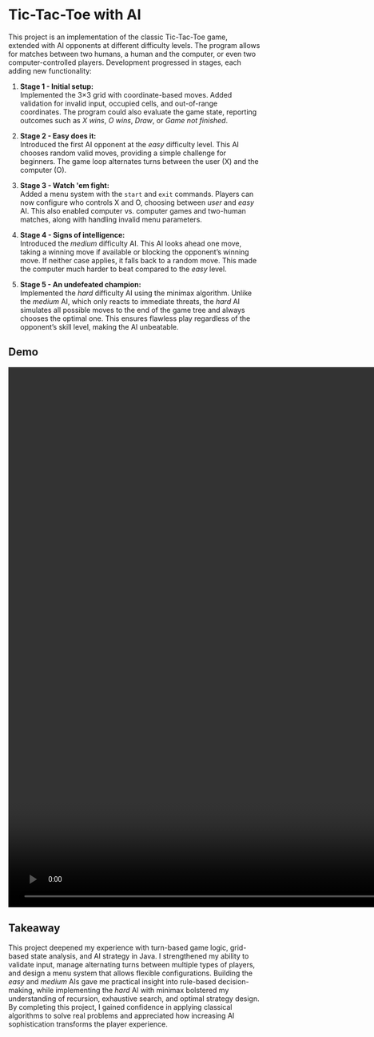 # Tic-Tac-Toe with AI

This project is an implementation of the classic Tic-Tac-Toe game, extended with AI opponents at different difficulty
levels. The program allows for matches between two humans, a human and the computer, or even two computer-controlled
players. Development progressed in stages, each adding new functionality:

1. **Stage 1 - Initial setup:**  
   Implemented the 3×3 grid with coordinate-based moves. Added validation for invalid input, occupied cells, and
   out-of-range coordinates. The program could also evaluate the game state, reporting outcomes such as *X wins*, *O
   wins*, *Draw*, or *Game not finished*.

2. **Stage 2 - Easy does it:**  
   Introduced the first AI opponent at the *easy* difficulty level. This AI chooses random valid moves, providing a
   simple challenge for beginners. The game loop alternates turns between the user (X) and the computer (O).

3. **Stage 3 - Watch 'em fight:**  
   Added a menu system with the `start` and `exit` commands. Players can now configure who controls X and O, choosing
   between *user* and *easy* AI. This also enabled computer vs. computer games and two-human matches, along with
   handling invalid menu parameters.

4. **Stage 4 - Signs of intelligence:**  
   Introduced the *medium* difficulty AI. This AI looks ahead one move, taking a winning move if available or blocking
   the opponent’s winning move. If neither case applies, it falls back to a random move. This made the computer much
   harder to beat compared to the *easy* level.

5. **Stage 5 - An undefeated champion:**  
   Implemented the *hard* difficulty AI using the minimax algorithm. Unlike the *medium* AI, which only reacts to
   immediate threats, the *hard* AI simulates all possible moves to the end of the game tree and always chooses the
   optimal one. This ensures flawless play regardless of the opponent’s skill level, making the AI unbeatable.

## Demo

<video width="1920" height="1080" align="center" src="https://github.com/user-attachments/assets/8a8f1fba-ef7b-4a95-87a7-5d01c6cfd6d4"></video>


## Takeaway

This project deepened my experience with turn-based game logic, grid-based state analysis, and AI strategy in Java. I
strengthened my ability to validate input, manage alternating turns between multiple types of players, and design a menu
system that allows flexible configurations. Building the *easy* and *medium* AIs gave me practical insight into
rule-based decision-making, while implementing the *hard* AI with minimax bolstered my understanding of recursion,
exhaustive search, and optimal strategy design. By completing this project, I gained confidence in applying classical
algorithms to solve real problems and appreciated how increasing AI sophistication transforms the player experience.
